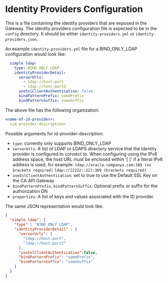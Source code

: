 # Identity Providers Configuration
This is a file containing the identity providers that are exposed in the Gateway.
The identity providers configuration file is expected to be in the `config` directory. It should be either `identity-providers.yml` or `identity-providers.json`.

An example `identity-providers.yml` file for a BIND_ONLY_LDAP configuration would look like:
```yaml
  simple ldap:
    type: BIND_ONLY_LDAP
    identityProviderDetail:
      serverUrls:
        - ldap://host:port
        - ldap://host:port2
      useSslClientAuthentication: false
      bindPatternPrefix: somePrefix
      bindPatternSuffix: someSuffix
  ```
  The above file has the following organization:
  ```yaml
  <name-of-id-provider>:
    <id-provider-description>
  ```
Possible arguments for id-provider-description:
* `type`: currently only supports BIND_ONLY_LDAP
* `serverUrls`: A list of LDAP or LDAPS directory service that the identity provider is configured to connect to. When configuring using the IPv6 address space, the host URL must be enclosed within '[ ]' if a literal IPv6 address is used, for example: 
`ldap://oracle.companyx.com:389 (no brackets required)`
`ldap://[2222::22]:389 (brackets required)`
* `useSslClientAuthentication`: set to true to use the Default SSL Key on the CA API Gateway
* `bindPatternPrefix`, `bindPatternSuffix`: Optional prefix or suffix for the authorization DN
* `properties`: A list of keys and values associated with the ID provider.



The same JSON representation would look like:
```json
{
  "simple ldap": {
    "type" : "BIND_ONLY_LDAP",
    "identityProviderDetail" : {
      "serverUrls": [
        "ldap://host:port",
        "ldap://host:port2"
      ],
      "useSslClientAuthentication":false,
      "bindPatternPrefix": "somePrefix",
      "bindPatternSuffix": "someSuffix"
    }
  }
}
```
